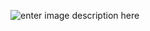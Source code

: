 ![enter image description here](https://www.text-image.com/convert/temp/1693908159-101.99.32.135.png)
